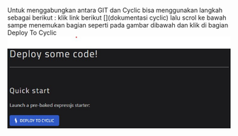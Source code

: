 Untuk menggabungkan antara GIT dan Cyclic bisa menggunakan langkah sebagai berikut :
klik link berikut [](dokumentasi cyclic) lalu scrol ke bawah sampe menemukan bagian seperti pada gambar dibawah dan klik di bagian Deploy To Cyclic
![01](minggu-03/latihan/g1.jpg)
